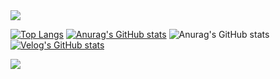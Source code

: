 <img src="https://capsule-render.vercel.app/api?type=waving&color=auto&height=200&section=header&text=andan github&fontSize=90" />

[![Top Langs](https://github-readme-stats.vercel.app/api/top-langs/?username=andan1)](https://github.com/anuraghazra/github-readme-stats)
[![Anurag's GitHub stats](https://github-readme-stats.vercel.app/api?username=andan1)](https://github.com/anuraghazra/github-readme-stats)
![Anurag's GitHub stats](https://github-readme-stats.vercel.app/api?username=andan1&hide=contribs,prs&show_icons=true&theme=테마)
[![Velog's GitHub stats](https://velog-readme-stats.vercel.app/api?name=andan)](https://velog.io/@andan)

<img src="https://capsule-render.vercel.app/api?type=모양&color=색상코드&height=높이&section=footer&text=텍스트&fontSize=텍스트크기" />

